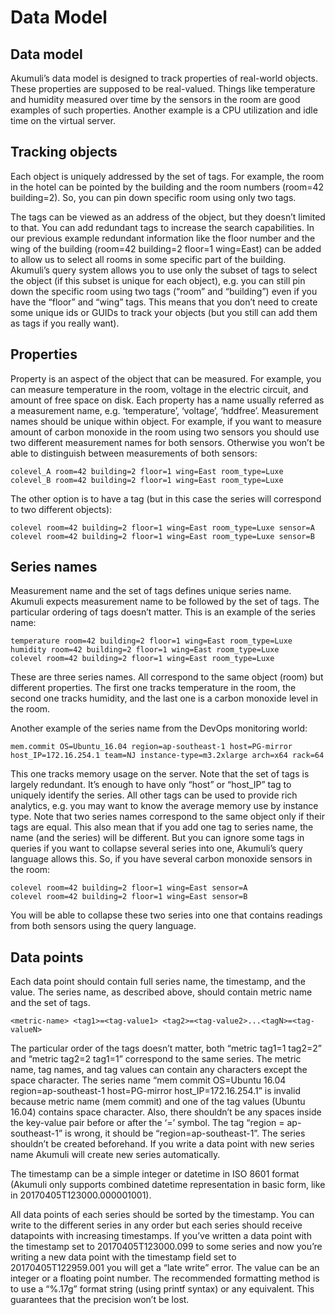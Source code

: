 # Data Model

## Data model

Akumuli’s data model is designed to track properties of real-world objects. These properties are supposed to be real-valued. Things like temperature and humidity measured over time by the sensors in the room are good examples of such properties. Another example is a CPU utilization and idle time on the virtual server.

## Tracking objects

Each object is uniquely addressed by the set of tags. For example, the room in the hotel can be pointed by the building and the room numbers \(room=42 building=2\). So, you can pin down specific room using only two tags.

The tags can be viewed as an address of the object, but they doesn’t limited to that. You can add redundant tags to increase the search capabilities. In our previous example redundant information like the floor number and the wing of the building \(room=42 building=2 floor=1 wing=East\) can be added to allow us to select all rooms in some specific part of the building. Akumuli’s query system allows you to use only the subset of tags to select the object \(if this subset is unique for each object\), e.g. you can still pin down the specific room using two tags \(“room” and “building”\) even if you have the “floor” and “wing” tags. This means that you don’t need to create some unique ids or GUIDs to track your objects \(but you still can add them as tags if you really want\).

## Properties

Property is an aspect of the object that can be measured. For example, you can measure temperature in the room, voltage in the electric circuit, and amount of free space on disk. Each property has a name usually referred as a measurement name, e.g. ‘temperature’, ‘voltage’, ‘hddfree’. Measurement names should be unique within object. For example, if you want to measure amount of carbon monoxide in the room using two sensors you should use two different measurement names for both sensors. Otherwise you won’t be able to distinguish between measurements of both sensors:

```text
colevel_A room=42 building=2 floor=1 wing=East room_type=Luxe
colevel_B room=42 building=2 floor=1 wing=East room_type=Luxe
```

The other option is to have a tag \(but in this case the series will correspond to two different objects\):

```text
colevel room=42 building=2 floor=1 wing=East room_type=Luxe sensor=A
colevel room=42 building=2 floor=1 wing=East room_type=Luxe sensor=B
```

## Series names

Measurement name and the set of tags defines unique series name. Akumuli expects measurement name to be followed by the set of tags. The particular ordering of tags doesn’t matter. This is an example of the series name:

```text
temperature room=42 building=2 floor=1 wing=East room_type=Luxe
humidity room=42 building=2 floor=1 wing=East room_type=Luxe
colevel room=42 building=2 floor=1 wing=East room_type=Luxe
```

These are three series names. All correspond to the same object \(room\) but different properties. The first one tracks temperature in the room, the second one tracks humidity, and the last one is a carbon monoxide level in the room.

Another example of the series name from the DevOps monitoring world:

```text
mem.commit OS=Ubuntu_16.04 region=ap-southeast-1 host=PG-mirror host_IP=172.16.254.1 team=NJ instance-type=m3.2xlarge arch=x64 rack=64
```

This one tracks memory usage on the server. Note that the set of tags is largely redundant. It’s enough to have only “host” or “host\_IP” tag to uniquely identify the series. All other tags can be used to provide rich analytics, e.g. you may want to know the average memory use by instance type. Note that two series names correspond to the same object only if their tags are equal. This also mean that if you add one tag to series name, the name \(and the series\) will be different. But you can ignore some tags in queries if you want to collapse several series into one, Akumuli’s query language allows this. So, if you have several carbon monoxide sensors in the room:

```text
colevel room=42 building=2 floor=1 wing=East sensor=A
colevel room=42 building=2 floor=1 wing=East sensor=B
```

You will be able to collapse these two series into one that contains readings from both sensors using the query language.

## Data points

Each data point should contain full series name, the timestamp, and the value. The series name, as described above, should contain metric name and the set of tags.

```text
<metric-name> <tag1>=<tag-value1> <tag2>=<tag-value2>...<tagN>=<tag-valueN>
```

The particular order of the tags doesn’t matter, both “metric tag1=1 tag2=2” and “metric tag2=2 tag1=1” correspond to the same series. The metric name, tag names, and tag values can contain any characters except the space character. The series name “mem commit OS=Ubuntu 16.04 region=ap-southeast-1 host=PG-mirror host\_IP=172.16.254.1” is invalid because metric name \(mem commit\) and one of the tag values \(Ubuntu 16.04\) contains space character. Also, there shouldn’t be any spaces inside the key-value pair before or after the ‘=’ symbol. The tag “region = ap-southeast-1” is wrong, it should be “region=ap-southeast-1”. The series shouldn’t be created beforehand. If you write a data point with new series name Akumuli will create new series automatically.

The timestamp can be a simple integer or datetime in ISO 8601 format \(Akumuli only supports combined datetime representation in basic form, like in 20170405T123000.000001001\).

All data points of each series should be sorted by the timestamp. You can write to the different series in any order but each series should receive datapoints with increasing timestamps. If you’ve written a data point with the timestamp set to 20170405T123000.099 to some series and now you’re writing a new data point with the timestamp field set to 20170405T122959.001 you will get a “late write” error. The value can be an integer or a floating point number. The recommended formatting method is to use a “%.17g” format string \(using printf syntax\) or any equivalent. This guarantees that the precision won’t be lost.

